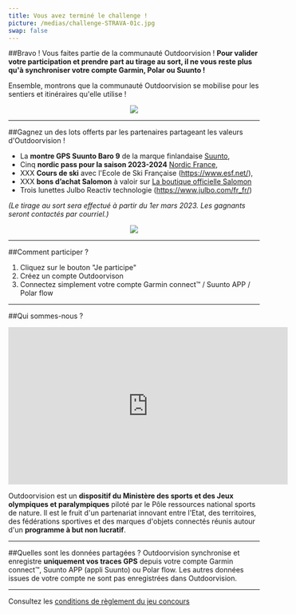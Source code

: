 ```yaml
---
title: Vous avez terminé le challenge !
picture: /medias/challenge-STRAVA-01c.jpg
swap: false
---
```




##Bravo !
Vous faites partie de la communauté Outdoorvision ! **Pour valider votre participation et prendre part au tirage au sort, il ne vous reste plus qu'à synchroniser votre compte Garmin, Polar ou Suunto !**
<participate></participate>

Ensemble, montrons que la communauté Outdoorvision se mobilise pour les sentiers et itinéraires qu'elle utilise !

<p align="center">
  <img src="/medias/challenge-STRAVA-02.jpg">
</p>

---

##Gagnez un des lots offerts par les partenaires partageant les valeurs d'Outdoorvision !

- La **montre GPS Suunto Baro 9** de la marque finlandaise [Suunto](https://www.suunto.com/fr-fr/),
- Cinq **nordic pass pour la saison 2023-2024** [Nordic France](https://www.nordicfrance.fr/),
- XXX **Cours de ski** avec l'Ecole de Ski Française (https://www.esf.net/),
- XXX **bons d’achat Salomon** à valoir sur [La boutique officielle Salomon](https://www.salomon.com/fr-fr)
- Trois lunettes Julbo Reactiv technologie (https://www.julbo.com/fr_fr/)  


*(Le tirage au sort sera effectué à partir du 1er mars 2023. Les gagnants seront contactés par courriel.)*

<p align="center">
  <img src="/medias/challenge-STRAVA-03b.jpg">
</p>

---

##Comment participer ?

1. Cliquez sur le bouton "Je participe"
2. Créez un compte Outdoorvison
3. Connectez simplement votre compte Garmin connect™ / Suunto APP / Polar flow
<participate></participate>

---

##Qui sommes-nous ?
<p align="center">
<iframe width="560" height="315" src="https://www.youtube.com/embed/Sua7VDlhBs4" title="YouTube video player" frameborder="0" allow="accelerometer; autoplay; clipboard-write; encrypted-media; gyroscope; picture-in-picture" allowfullscreen></iframe>
</p>

Outdoorvision est un **dispositif du Ministère des sports et des Jeux olympiques et paralympiques** piloté par le Pôle ressources national sports de nature. Il est le fruit d'un partenariat innovant entre l'Etat, des territoires, des fédérations sportives et des marques d'objets connectés réunis autour d'un **programme à but non lucratif**. 

---

##Quelles sont les données partagées ?
Outdoorvision synchronise et enregistre **uniquement vos traces GPS** depuis votre compte Garmin connect™, Suunto APP (appli Suunto) ou Polar flow. Les autres données issues de votre compte ne sont pas enregistrées dans Outdoorvision.

---

Consultez les [conditions de règlement du jeu concours](/medias/reglement-challenge-STRAVA-VF.pdf)
<participate></participate>
